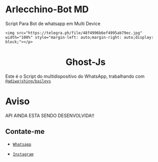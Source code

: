 # Arlecchino-Bot MD

Script Para Bot de whatsapp em Multi Device

<p align="center">

	<img src="https://telegra.ph/file/48f4996b6ef4995ab79ec.jpg" width="100%" style="margin-left: auto;margin-right: auto;display: block;"></p>

<h1 align="center">Ghost-Js</h1>

Este é o Script do multidispositivo do WhatsApp, trabalhando com [`@adiwajshing/baileys`](https://github.com/adiwajshing/baileys)

# Aviso

API AINDA ESTA SENDO DESENVOLVIDA!!

## Contate-me

* [`Whatsapp`](https://wa.me/5581936186122)

* [`Instagram`](https://instagram.com/flavio_tsj)
